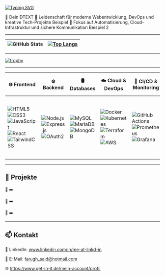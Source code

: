 [![Typing SVG](https://readme-typing-svg.herokuapp.com?size=24&color=F7C537&width=600&lines=Hallo,+ich+bin+Farugh+Said!;Junior+Full-Stack+%26+DevOps+Engineer+🚀;Cloud+Automation+☁;Infrastructure+as+Code+🔧)](https://github.com/FarughSaid)

🔹 Dein DTEXT
🔹 Leidenschaft für moderne Webentwicklung, DevOps und kreative Tech-Projekte  Beispiel
🔹 Fokus auf Automatisierung, Cloud-Infrastruktur und sichere Kommunikation  Beispiel 2

---

| ![GitHub Stats](https://github-readme-stats.vercel.app/api?username=FarughSaid&show_icons=true&theme=transparent&border_color=ffffff) | [![Top Langs](https://github-readme-stats.vercel.app/api/top-langs/?username=FarughSaid&layout=compact&theme=transparent&border_color=ffffff)](https://github.com/FarughSaid/github-readme-stats) |
|--------------|--------------|

---

[![trophy](https://github-profile-trophy.vercel.app/?username=FarughSaid&theme=transparent)](https://github.com/ryo-ma/github-profile-trophy)

---

| 🌐 Frontend | ⚙️ Backend | 🛢️ Databases | ☁️ Cloud & DevOps | 🔄 CI/CD & Monitoring | 🔧 Tools | 🖥️ Operating Systems | 🔒 Networking & Security |
|---|---|---|---|---|---|---|---|
| ![HTML5](https://img.shields.io/badge/-HTML5-E34F26?style=flat&logo=html5&logoColor=white) <br> ![CSS3](https://img.shields.io/badge/-CSS3-1572B6?style=flat&logo=css3&logoColor=white) <br> ![JavaScript](https://img.shields.io/badge/-JavaScript-F7DF1E?style=flat&logo=javascript&logoColor=black) <br> ![React](https://img.shields.io/badge/-React-61DAFB?style=flat&logo=react&logoColor=black) <br> ![TailwindCSS](https://img.shields.io/badge/-TailwindCSS-38B2AC?style=flat&logo=tailwind-css&logoColor=white) | ![Node.js](https://img.shields.io/badge/-Node.js-339933?style=flat&logo=node.js&logoColor=white) <br> ![Express.js](https://img.shields.io/badge/-Express.js-000000?style=flat&logo=express&logoColor=white) <br> ![OAuth2](https://img.shields.io/badge/-OAuth2-282C34?style=flat&logo=oauth&logoColor=white) | ![MySQL](https://img.shields.io/badge/-MySQL-4479A1?style=flat&logo=mysql&logoColor=white) <br> ![MariaDB](https://img.shields.io/badge/-MariaDB-003545?style=flat&logo=mariadb&logoColor=white) <br> ![MongoDB](https://img.shields.io/badge/-MongoDB-47A248?style=flat&logo=mongodb&logoColor=white) | ![Docker](https://img.shields.io/badge/-Docker-2496ED?style=flat&logo=docker&logoColor=white) <br> ![Kubernetes](https://img.shields.io/badge/-Kubernetes-326CE5?style=flat&logo=kubernetes&logoColor=white) <br> ![Terraform](https://img.shields.io/badge/-Terraform-7B42BC?style=flat&logo=terraform&logoColor=white) <br> ![AWS](https://img.shields.io/badge/-AWS-232F3E?style=flat&logo=amazonaws&logoColor=white) | ![GitHub Actions](https://img.shields.io/badge/-GitHub%20Actions-2088FF?style=flat&logo=github-actions&logoColor=white) <br> ![Prometheus](https://img.shields.io/badge/-Prometheus-E6522C?style=flat&logo=prometheus&logoColor=white) <br> ![Grafana](https://img.shields.io/badge/-Grafana-F46800?style=flat&logo=grafana&logoColor=white) | ![Git](https://img.shields.io/badge/-Git-F05032?style=flat&logo=git&logoColor=white) <br> ![Bash](https://img.shields.io/badge/-Bash-4EAA25?style=flat&logo=gnu-bash&logoColor=white) <br> ![VS Code](https://img.shields.io/badge/-VS%20Code-007ACC?style=flat&logo=visual-studio-code&logoColor=white) <br> ![Figma](https://img.shields.io/badge/-Figma-F24E1E?style=flat&logo=figma&logoColor=white) <br> ![ESLint](https://img.shields.io/badge/-ESLint-4B32C3?style=flat&logo=eslint&logoColor=white) <br> ![Prettier](https://img.shields.io/badge/-Prettier-F7B93E?style=flat&logo=prettier&logoColor=black) | ![Linux](https://img.shields.io/badge/-Linux-FCC624?style=flat&logo=linux&logoColor=black) <br> ![WSL](https://img.shields.io/badge/-WSL-008080?style=flat) <br> ![Windows](https://img.shields.io/badge/-Windows-0078D6?style=flat&logo=windows&logoColor=white) | ![OAuth2](https://img.shields.io/badge/-OAuth2-3C3C3C?style=flat&logo=oauth&logoColor=white) <br> ![Nextcloud](https://img.shields.io/badge/-Nextcloud-0082C9?style=flat&logo=nextcloud&logoColor=white) |

---

## 📂 Projekte

🔹 
➡️ 

🔹 
➡️ 

🔹 
➡️ 

---

## 📫 Kontakt

💼 LinkedIn: www.linkedin.com/in/me-at-linkd-in  

📧 E-Mail: farugh_said@hotmail.com 

🌐 https://www.get-in-it.de/mein-account/profil
